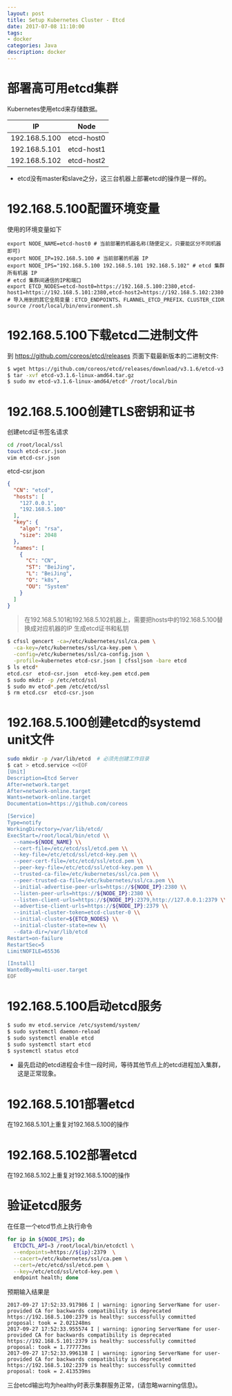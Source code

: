 ```yaml
---
layout: post
title: Setup Kubernetes Cluster - Etcd
date: 2017-07-08 11:10:00
tags:
- docker
categories: Java
description: docker
---
```


# 部署高可用etcd集群

Kubernetes使用etcd来存储数据。      

|          IP        |     Node              |
| ------------------ | --------------------- |
| 192.168.5.100      | etcd-host0            |
| 192.168.5.101      | etcd-host1            |
| 192.168.5.102      | etcd-host2            |

* etcd没有master和slave之分，这三台机器上部署etcd的操作是一样的。

# 192.168.5.100配置环境变量
使用的环境变量如下
```
export NODE_NAME=etcd-host0 # 当前部署的机器名称(随便定义，只要能区分不同机器即可)
export NODE_IP=192.168.5.100 # 当前部署的机器 IP
export NODE_IPS="192.168.5.100 192.168.5.101 192.168.5.102" # etcd 集群所有机器 IP
# etcd 集群间通信的IP和端口
export ETCD_NODES=etcd-host0=https://192.168.5.100:2380,etcd-host1=https://192.168.5.101:2380,etcd-host2=https://192.168.5.102:2380
# 导入用到的其它全局变量：ETCD_ENDPOINTS、FLANNEL_ETCD_PREFIX、CLUSTER_CIDR
source /root/local/bin/environment.sh
```
<!-- more -->

# 192.168.5.100下载etcd二进制文件
到 https://github.com/coreos/etcd/releases 页面下载最新版本的二进制文件:        
```bash
$ wget https://github.com/coreos/etcd/releases/download/v3.1.6/etcd-v3.1.6-linux-amd64.tar.gz
$ tar -xvf etcd-v3.1.6-linux-amd64.tar.gz
$ sudo mv etcd-v3.1.6-linux-amd64/etcd* /root/local/bin
```

# 192.168.5.100创建TLS密钥和证书
创建etcd证书签名请求
```bash
cd /root/local/ssl
touch etcd-csr.json
vim etcd-csr.json
```
etcd-csr.json
```json
{
  "CN": "etcd",
  "hosts": [
    "127.0.0.1",
    "192.168.5.100"        
  ],
  "key": {
    "algo": "rsa",
    "size": 2048
  },
  "names": [
    {
      "C": "CN",
      "ST": "BeiJing",
      "L": "BeiJing",
      "O": "k8s",
      "OU": "System"
    }
  ]
}
```

> 在192.168.5.101和192.168.5.102机器上，需要把hosts中的192.168.5.100替换成对应机器的IP 
生成etcd证书和私钥
```bash
$ cfssl gencert -ca=/etc/kubernetes/ssl/ca.pem \
  -ca-key=/etc/kubernetes/ssl/ca-key.pem \
  -config=/etc/kubernetes/ssl/ca-config.json \
  -profile=kubernetes etcd-csr.json | cfssljson -bare etcd
$ ls etcd*
etcd.csr  etcd-csr.json  etcd-key.pem etcd.pem
$ sudo mkdir -p /etc/etcd/ssl
$ sudo mv etcd*.pem /etc/etcd/ssl
$ rm etcd.csr  etcd-csr.json
```

# 192.168.5.100创建etcd的systemd unit文件
```bash
sudo mkdir -p /var/lib/etcd  # 必须先创建工作目录
$ cat > etcd.service <<EOF
[Unit]
Description=Etcd Server
After=network.target
After=network-online.target
Wants=network-online.target
Documentation=https://github.com/coreos

[Service]
Type=notify
WorkingDirectory=/var/lib/etcd/
ExecStart=/root/local/bin/etcd \\
  --name=${NODE_NAME} \\
  --cert-file=/etc/etcd/ssl/etcd.pem \\
  --key-file=/etc/etcd/ssl/etcd-key.pem \\
  --peer-cert-file=/etc/etcd/ssl/etcd.pem \\
  --peer-key-file=/etc/etcd/ssl/etcd-key.pem \\
  --trusted-ca-file=/etc/kubernetes/ssl/ca.pem \\
  --peer-trusted-ca-file=/etc/kubernetes/ssl/ca.pem \\
  --initial-advertise-peer-urls=https://${NODE_IP}:2380 \\
  --listen-peer-urls=https://${NODE_IP}:2380 \\
  --listen-client-urls=https://${NODE_IP}:2379,http://127.0.0.1:2379 \\
  --advertise-client-urls=https://${NODE_IP}:2379 \\
  --initial-cluster-token=etcd-cluster-0 \\
  --initial-cluster=${ETCD_NODES} \\
  --initial-cluster-state=new \\
  --data-dir=/var/lib/etcd
Restart=on-failure
RestartSec=5
LimitNOFILE=65536

[Install]
WantedBy=multi-user.target
EOF
```

# 192.168.5.100启动etcd服务
```bash
$ sudo mv etcd.service /etc/systemd/system/
$ sudo systemctl daemon-reload
$ sudo systemctl enable etcd
$ sudo systemctl start etcd
$ systemctl status etcd
```

* 最先启动的etcd进程会卡住一段时间，等待其他节点上的etcd进程加入集群，这是正常现象。    

# 192.168.5.101部署etcd
在192.168.5.101上重复对192.168.5.100的操作
# 192.168.5.102部署etcd
在192.168.5.102上重复对192.168.5.100的操作

# 验证etcd服务
在任意一个etcd节点上执行命令
```bash
for ip in ${NODE_IPS}; do
  ETCDCTL_API=3 /root/local/bin/etcdctl \
  --endpoints=https://${ip}:2379  \
  --cacert=/etc/kubernetes/ssl/ca.pem \
  --cert=/etc/etcd/ssl/etcd.pem \
  --key=/etc/etcd/ssl/etcd-key.pem \
  endpoint health; done
```
预期输入结果是
```text
2017-09-27 17:52:33.917986 I | warning: ignoring ServerName for user-provided CA for backwards compatibility is deprecated
https://192.168.5.100:2379 is healthy: successfully committed proposal: took = 2.021248ms
2017-09-27 17:52:33.955574 I | warning: ignoring ServerName for user-provided CA for backwards compatibility is deprecated
https://192.168.5.101:2379 is healthy: successfully committed proposal: took = 1.777773ms
2017-09-27 17:52:33.996138 I | warning: ignoring ServerName for user-provided CA for backwards compatibility is deprecated
https://192.168.5.102:2379 is healthy: successfully committed proposal: took = 2.413539ms
```
三台etcd输出均为healthy时表示集群服务正常，(请忽略warning信息)。
